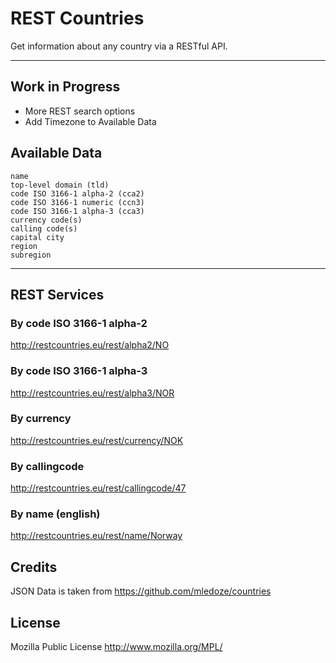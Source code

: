 REST Countries
=====================

Get information about any country via a RESTful API.

----------

Work in Progress
---------
- More REST search options
- Add Timezone to Available Data

Available Data
---------

    name
    top-level domain (tld)
    code ISO 3166-1 alpha-2 (cca2)
    code ISO 3166-1 numeric (ccn3)
    code ISO 3166-1 alpha-3 (cca3)
    currency code(s)
    calling code(s)
    capital city
    region
    subregion
----------

REST Services
---------
### By code ISO 3166-1 alpha-2
http://restcountries.eu/rest/alpha2/NO

### By code ISO 3166-1 alpha-3
http://restcountries.eu/rest/alpha3/NOR

### By currency
http://restcountries.eu/rest/currency/NOK

### By callingcode
http://restcountries.eu/rest/callingcode/47

### By name (english)
http://restcountries.eu/rest/name/Norway

Credits
---------
JSON Data is taken from https://github.com/mledoze/countries

License
---------
Mozilla Public License http://www.mozilla.org/MPL/
